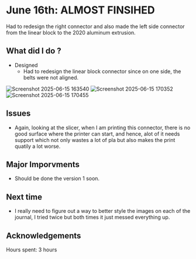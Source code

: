 # June 16th: ALMOST FINSIHED  

Had to redesign the right connector and also made the left side connector from the linear block to the 2020 aluminum extrusion. 
 
## What did I do ?
- Designed
    - Had to redesign the linear block connector since on one side, the belts were not aligned.


![Screenshot 2025-06-15 163540](https://github.com/user-attachments/assets/86b241dc-4f93-45bb-a0ac-5cc2cb7f46fa)
![Screenshot 2025-06-15 170352](https://github.com/user-attachments/assets/c0e46ee8-26eb-433f-a035-4315dc43d8a2)
![Screenshot 2025-06-15 170455](https://github.com/user-attachments/assets/f0a4bb9d-5096-463b-a8e0-ab7d7af35b45)






## Issues 
- Again, looking at the slicer, when I am printing this connector, there is no good surface where the printer can start, and hence, alot of it needs support which not only wastes a lot of pla but also makes the print quatily a lot worse. 
  
## Major Imporvments 
- Should be done the version 1 soon. 

## Next time
- I really need to figure out a way to better style the images on each of the journal, I tried twice but both times it just messed everything up.
  
## Acknowledgements


Hours spent:  3 hours
